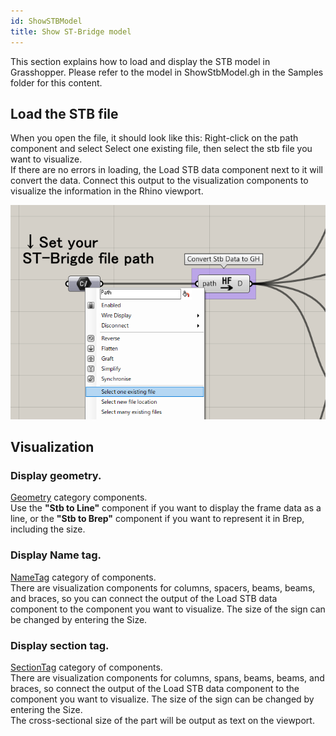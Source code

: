 ```yaml
---
id: ShowSTBModel
title: Show ST-Bridge model
---
```


This section explains how to load and display the STB model in Grasshopper. Please refer to the model in ShowStbModel.gh in the Samples folder for this content.

## Load the STB file

When you open the file, it should look like this: Right-click on the path component and select Select one existing file, then select the stb file you want to visualize.  
If there are no errors in loading, the Load STB data component next to it will convert the data. Connect this output to the visualization components to visualize the information in the Rhino viewport.

![](../../images/ShowStbModel/input.png)

## Visualization

### Display geometry.

[Geometry](../Component/Geometry) category components.  
Use the **"Stb to Line"** component if you want to display the frame data as a line, or the **"Stb to Brep"** component if you want to represent it in Brep, including the size.

### Display Name tag.

[NameTag](../Component/NameTag) category of components.  
There are visualization components for columns, spacers, beams, beams, and braces, so you can connect the output of the Load STB data component to the component you want to visualize. The size of the sign can be changed by entering the Size.

### Display section tag.

[SectionTag](../Component/SectionTag) category of components.  
There are visualization components for columns, spans, beams, beams, and braces, so connect the output of the Load STB data component to the component you want to visualize. The size of the sign can be changed by entering the Size.  
The cross-sectional size of the part will be output as text on the viewport.
